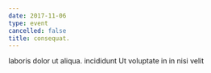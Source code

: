 ```yaml
---
date: 2017-11-06
type: event
cancelled: false
title: consequat.
---
```

laboris dolor ut aliqua. incididunt Ut voluptate in in nisi velit